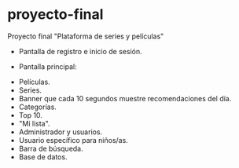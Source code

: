 # proyecto-final
Proyecto final "Plataforma de series y películas"

- Pantalla de registro e inicio de sesión.

- Pantalla principal:
+ Películas.
+ Series.
+ Banner que cada 10 segundos muestre recomendaciones del día.
+ Categorías.
+ Top 10.
+ "Mi lista".
+ Administrador y usuarios.
+ Usuario específico para niños/as.
+ Barra de búsqueda.
+ Base de datos.
